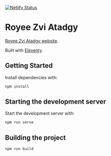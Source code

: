 [![Netlify Status](https://api.netlify.com/api/v1/badges/2b710d87-4c03-4dbe-b268-d3156009db2b/deploy-status)](https://app.netlify.com/sites/silly-mirzakhani-1b9d13/deploys)
# Royee Zvi Atadgy

[Royee Zvi Atadgy website](https://royeezviatadgy.com/).

Built with [Eleventy](https://www.11ty.dev/).

## Getting Started

Install dependencies with:

```sh
npm install
```

## Starting the development server

Start the development server with:

```sh
npm run serve
```

## Building the project

```sh
npm run build
```